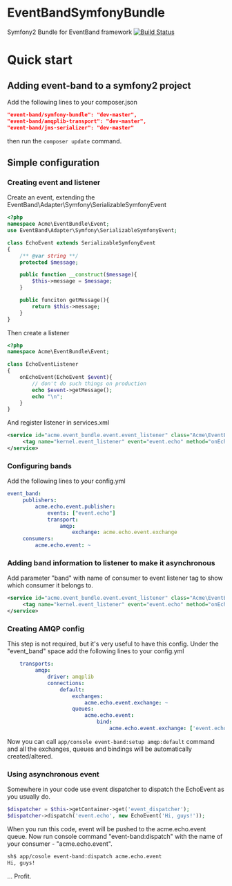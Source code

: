 EventBandSymfonyBundle
======================

Symfony2 Bundle for EventBand framework [![Build Status](https://travis-ci.org/event-band/band-symfony-bundle.svg?branch=master)](https://travis-ci.org/event-band/band-symfony-bundle)

# Quick start
## Adding event-band to a symfony2 project
Add the following lines to your composer.json
```json
"event-band/symfony-bundle": "dev-master",
"event-band/amqplib-transport": "dev-master",
"event-band/jms-serializer": "dev-master"
```

then run the `composer update` command.

## Simple configuration
### Creating event and listener
Create an event, extending the EventBand\Adapter\Symfony\SerializableSymfonyEvent
```php
<?php
namespace Acme\EventBundle\Event;
use EventBand\Adapter\Symfony\SerializableSymfonyEvent;

class EchoEvent extends SerializableSymfonyEvent
{
    /** @var string **/
    protected $message;

    public function __construct($message){
        $this->message = $message;
    }

    public funciton getMessage(){
        return $this->message;
    }
}
```
Then create a listener
```php
<?php
namespace Acme\EventBundle\Event;

class EchoEventListener
{
    onEchoEvent(EchoEvent $event){
        // don't do such things on production
        echo $event->getMessage();
        echo "\n";
    }
}
```
And register listener in services.xml
```xml
<service id="acme.event_bundle.event.event_listener" class="Acme\EventBundle\Event">
     <tag name="kernel.event_listener" event="event.echo" method="onEchoEvent"/>
</service>
```
### Configuring bands
Add the following lines to your config.yml
```yml
event_band:
     publishers:
         acme.echo.event.publisher:
             events: ["event.echo"]
             transport:
                 amqp:
                     exchange: acme.echo.event.exchange
     consumers:
         acme.echo.event: ~
```
### Adding band information to listener to make it asynchronous
Add parameter "band" with name of consumer to event listener tag to show which consumer it belongs to.
```xml
<service id="acme.event_bundle.event.event_listener" class="Acme\EventBundle\Event">
     <tag name="kernel.event_listener" event="event.echo" method="onEchoEvent" band="acme.echo.event"/>
</service>
```
### Creating AMQP config
This step is not required, but it's very useful to have this config.
Under the "event_band" space add the following lines to your config.yml
```yml
    transports:
         amqp:
             driver: amqplib
             connections:
                 default:
                     exchanges:
                         acme.echo.event.exchange: ~
                     queues:
                         acme.echo.event:
                             bind:
                                 acme.echo.event.exchange: ['event.echo']
```
Now you can call `app/console event-band:setup amqp:default` command and all the exchanges, queues and bindings will be
automatically created/altered.
### Using asynchronous event
Somewhere in your code use event dispatcher to dispatch the EchoEvent as you usually do.
```php
$dispatcher = $this->getContainer->get('event_dispatcher');
$dispatcher->dispatch('event.echo', new EchoEvent('Hi, guys!'));
```
When you run this code, event will be pushed to the acme.echo.event queue.
Now run console command "event-band:dispatch" with the name of your consumer - "acme.echo.event".
```bash
sh$ app/cosole event-band:dispatch acme.echo.event
Hi, guys!
```
...
Profit.